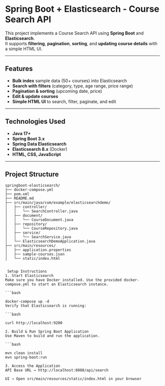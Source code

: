 # Spring Boot + Elasticsearch - Course Search API

This project implements a Course Search API using **Spring Boot** and **Elasticsearch**.  
It supports **filtering**, **pagination**, **sorting**, and **updating course details** with a simple HTML UI.

---

## Features
- **Bulk index** sample data (50+ courses) into Elasticsearch
- **Search with filters** (category, type, age range, price range)
- **Pagination & sorting** (upcoming date, price)
- **Edit & update courses**
- **Simple HTML UI** to search, filter, paginate, and edit

---

## Technologies Used
- **Java 17+**
- **Spring Boot 3.x**
- **Spring Data Elasticsearch**
- **Elasticsearch 8.x** (Docker)
- **HTML, CSS, JavaScript**

---

## Project Structure
```plaintext
springboot-elasticsearch/
├── docker-compose.yml
├── pom.xml
├── README.md
├── src/main/java/com/example/elasticsearchdemo/
│   ├── controller/
│   │   └── SearchController.java
│   ├── document/
│   │   └── CourseDocument.java
│   ├── repository/
│   │   └── CourseRepository.java
│   ├── service/
│   │   └── SearchService.java
│   └── ElasticsearchDemoApplication.java
├── src/main/resources/
│   ├── application.properties
│   ├── sample-courses.json
│   └── static/index.html


 Setup Instructions
1. Start Elasticsearch
Make sure you have Docker installed. Use the provided docker-compose.yml to start an Elasticsearch instance.

```bash

docker-compose up -d
Verify that Elasticsearch is running:

```bash

curl http://localhost:9200

2. Build & Run Spring Boot Application
Use Maven to build and run the application.

```bash

mvn clean install
mvn spring-boot:run

3. Access the Application
API Base URL → http://localhost:8080/api/search

UI → Open src/main/resources/static/index.html in your browser
